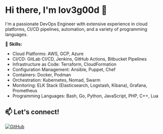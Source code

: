 # Hi there, I'm lov3g00d 👋

I'm a passionate DevOps Engineer with extensive experience in cloud platforms, CI/CD pipelines, automation, and a variety of programming languages. 

🚀 **Skills:**
- Cloud Platforms: AWS, GCP, Azure
- CI/CD: GitLab CI/CD, Jenkins, GitHub Actions, Bitbucket Pipelines
- Infrastructure as Code: Terraform, CloudFormation
- Configuration Management: Ansible, Puppet, Chef
- Containers: Docker, Podman
- Orchestration: Kubernetes, Nomad, Swarm 
- Monitoring: ELK Stack (Elasticsearch, Logstash, Kibana), Grafana, Prometheus
- Programming Languages: Bash, Go, Python, JavaScript, PHP, C++, Lua

## 📫 Let's connect!
[![GitHub](https://img.shields.io/badge/-GitHub-black?style=flat&logo=Github&logoColor=white)](https://github.com/lov3g00d)


